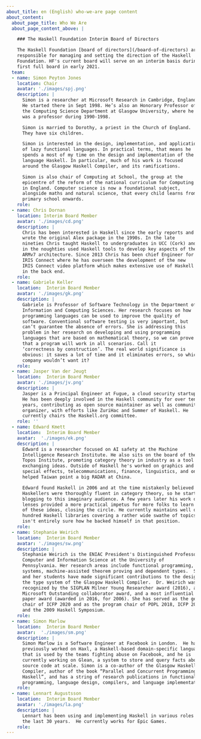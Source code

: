 ```yaml
---
about_title: en (English) who-we-are page content
about_content:
  about_page_title: Who We Are
  about_page_content_above: |

    ### The Haskell Foundation Interim Board of Directors

    The Haskell Foundation [board of directors](/board-of-directors) are
    responsible for managing and setting the direction of the Haskell
    Foundation. HF's current board will serve on an interim basis during the launch phase and will manage the establishment of the
    first full board in early 2021.
  team:
  - name: Simon Peyton Jones
    location: Chair
    avatar: './images/spj.png'
    description: |
      Simon is a researcher at Microsoft Research in Cambridge, England.
      He started there in Sept 1998. He’s also an Honorary Professor of
      the Computing Science Department at Glasgow University, where he
      was a professor during 1990-1998.

      Simon is married to Dorothy, a priest in the Church of England.
      They have six children.

      Simon is interested in the design, implementation, and application
      of lazy functional languages. In practical terms, that means he
      spends a most of my time on the design and implementation of the
      language Haskell. In particular, much of his work is focused
      around the Glasgow Haskell Compiler, and its ramifications.

      Simon is also chair of Computing at School, the group at the
      epicentre of the reform of the national curriculum for Computing
      in England. Computer science is now a foundational subject,
      alongside maths and natural science, that every child learns from
      primary school onwards.
    role:
  - name: Chris Dornan
    location: Interim Board Member
    avatar: './images/cd.png'
    description: |
      Chris has been interested in Haskell since the early reports and
      wrote the original Alex package in the 1990s. In the late
      nineties Chris taught Haskell to undergraduates in UCC (Cork) and
      in the noughties used Haskell tools to develop key aspects of the
      ARMv7 architecture. Since 2013 Chris has been chief Engineer for
      IRIS Connect where he has overseen the development of the new
      IRIS Connect video platform which makes extensive use of Haskell
      in the back end.
    role:
  - name: Gabriele Keller
    location:  Interim Board Member
    avatar: './images/gk.png'
    description: |
      Gabriele is Professor of Software Technology in the Department of
      Information and Computing Sciences. Her research focuses on how
      programming languages can be used to improve the quality of
      software. Conventional software testing is very important, but
      can’t guarantee the absence of errors. She is addressing this
      problem in her research on developing and using programming
      languages that are based on mathematical theory, so we can prove
      that a program will work in all scenarios. Call it
      ‘correctness by construction’. The real world significance is
      obvious: it saves a lot of time and it eliminates errors, so which
      company wouldn’t want it?
    role:
  - name: Jasper Van der Jeugt
    location:  Interim Board Member
    avatar: './images/jv.png'
    description: |
      Jasper is a Principal Engineer at Fugue, a cloud security startup.
      He has been deeply involved in the Haskell community for over ten
      years, contributing as open source maintainer as well as community
      organizer, with efforts like ZuriHac and Summer of Haskell. He
      currently chairs the Haskell.org committee.
    role: ''
  - name: Edward Kmett
    location:  Interim Board Member
    avatar:  './images/ek.png'
    description: |
      Edward is a researcher focused on AI safety at the Machine
      Intelligence Research Institute. He also sits on the board of the
      Topos Institute, promoting category theory in industry as a tool for
      exchanging ideas. Outside of Haskell he's worked on graphics and
      special effects, telecommunications, finance, linguistics, and once
      helped Taiwan point a big RADAR at China.

      Edward found Haskell in 2006 and at the time mistakenly believed all
      Haskellers were thoroughly fluent in category theory, so he started
      blogging to this imaginary audience. A few years later his work on
      lenses provided a more practical impetus for more folks to learn some
      of these ideas, closing the circle. He currently maintains well over a
      hundred Haskell libraries covering a rather wide swathe of topics and
      isn't entirely sure how he backed himself in that position.
    role:
  - name: Stephanie Weirich
    location:  Interim Board Member
    avatar: './images/sw.png'
    description: |
      Stephanie Weirich is the ENIAC President's Distinguished Professor of
      Computer and Information Science at the University of
      Pennsylvania. Her research areas include functional programming, type
      systems, machine-assisted theorem proving and dependent types.  She
      and her students have made significant contributions to the design of
      the type system of the Glasgow Haskell Compiler.  Dr. Weirich was
      recognized by the SIGPLAN Milner Young Researcher award (2016), a
      Microsoft Outstanding collaborator award, and a most influential ICFP
      paper award (awarded in 2016, for 2006). She has served as the general
      chair of ICFP 2020 and as the program chair of POPL 2018, ICFP 2010,
      and the 2009 Haskell Symposium.
    role:
  - name: Simon Marlow
    location:  Interim Board Member
    avatar:  './images/sm.png'
    description: |
      Simon Marlow is a Software Engineer at Facebook in London.  He has
      previously worked on Haxl, a Haskell-based domain-specific language
      that is used by the teams fighting abuse on Facebook, and he is
      currently working on Glean, a system to store and query facts about
      source code at scale. Simon is a co-author of the Glasgow Haskell
      Compiler, author of the book “Parallel and Concurrent Programming in
      Haskell”, and has a string of research publications in functional
      programming, language design, compilers, and language implementation.
    role:
  - name: Lennart Augustsson
    location:  Interim Board Member
    avatar: './images/la.png'
    description: |
      Lennart has been using and implementing Haskell in various roles for
      the last 30 years.  He currently works for Epic Games.
    role:
---
```

